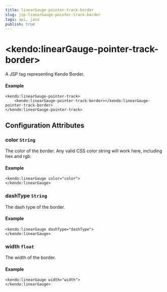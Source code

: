 ```yaml
---
title: linearGauge-pointer-track-border
slug: jsp-linearGauge-pointer-track-border
tags: api, java
publish: true
---
```


# \<kendo:linearGauge-pointer-track-border\>
A JSP tag representing Kendo Border.

#### Example
    <kendo:linearGauge-pointer-track>
        <kendo:linearGauge-pointer-track-border></kendo:linearGauge-pointer-track-border>
    </kendo:linearGauge-pointer-track>


## Configuration Attributes


### color `String`

The color of the border. Any valid CSS color string will work here, including hex and rgb.

#### Example
    <kendo:linearGauge color="color">
    </kendo:linearGauge>



### dashType `String`

The dash type of the border.

#### Example
    <kendo:linearGauge dashType="dashType">
    </kendo:linearGauge>



### width `float`

The width of the border.

#### Example
    <kendo:linearGauge width="width">
    </kendo:linearGauge>


